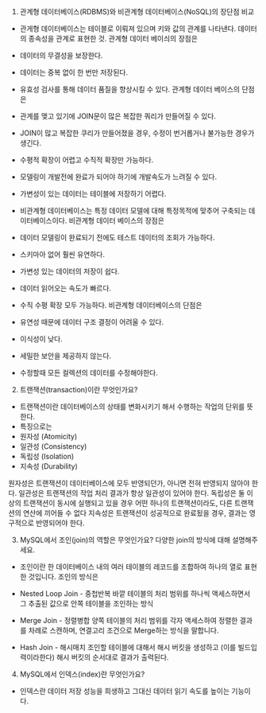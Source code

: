 1. 관계형 데이터베이스(RDBMS)와 비관계형 데이터베이스(NoSQL)의 장단점 비교

- 관게형 데이터베이스는 테이블로 이뤄져 있으며 키와 값의 관계를 나타낸다. 데이터의 종속성을 관계로 표현한 것.
 관계형 데이터 베이싀의 장점은 
- 데이터의 무결성을 보장한다.
- 데이터는 중복 없이 한 번만 저장된다.
- 유효성 검사를 통해 데이터 품질을 향상시킬 수 있다.
 관계형 데이터 베이스의 단점은
- 관계를 맺고 있기에 JOIN문이 많은 복잡한 쿼리가 만들어질 수 있다.
- JOIN이 많고 복잡한 쿠리가 만들어졌을 경우, 수정이 번거롭거나 불가능한 경우가 생긴다.
- 수평적 확장이 어렵고 수직적 확장만 가능하다.
- 모델링이 개발전에 완료가 되어야 하기에 개발속도가 느려질 수 있다.
- 가변성이 있는 데이터는 테이블에 저장하기 어렵다.

- 비관계형 데이터베이스는 특정 데이터 모델에 대해 특정목적에 맞추어 구축되는 데이터베이스이다.
 비관계형 데이터 베이스의 장점은
- 데이터 모델링이 완료되기 전에도 테스트 데이터의 조회가 가능하다.
- 스키마아 없어 훨씬 유연하다.
- 가변성 있는 데이터의 저장이 쉽다.
- 데이터 읽어오는 속도가 빠르다.
- 수직 수평 확장 모두 가능하다.
 비관계형 데이터베이스의 단점은
- 유연성 때문에 데이터 구조 결정이 어려울 수 있다.
- 이식성이 낮다.
- 세밀한 보안을 제공하지 않는다.
- 수정할때 모든 컬렉션의 데이터를 수정해야한다.

2. 트랜잭션(transaction)이란 무엇인가요?

- 트랜잭션이란 데이터베이스의 상태를 변화시키기 해서 수행하는 작업의 단위를 뜻한다.
- 특징으로는
- 원자성 (Atomicity)
- 일관성 (Consistency)
- 독립성 (Isolation)
- 지속성 (Durability)

원자성은 트랜잭션이 데이터베이스에 모두 반영되던가, 아니면 전혀 반영되지 않아야 한다.
일관성은 트랜잭션의 작업 처리 결과가 항상 일관성이 있어야 한다.
독립성은 둘 이상의 트랜잭션이 동시에 실행되고 있을 경우 어떤 하나의 트랜잭션이라도, 다른 트랜잭션의 연산에 끼어들 수 없다
지속성은 트랜잭션이 성공적으로 완료됬을 경우, 결과는 영구적으로 반영되어야 한다.

3. MySQL에서 조인(join)의 역할은 무엇인가요? 다양한 join의 방식에 대해 설명해주세요.

- 조인이란 한 데이터베이스 내의 여러 테이블의 레코드를 조합하여 하나의 열로 표현한 것입니다.
 조인의 방식은 
- Nested Loop Join - 중첩반복
바깥 테이블의 처리 범위를 하나씩 액세스하면서 그 추출된 값으로 안쪽 테이블을 조인하는 방식

- Merge Join - 정렬병합
양쪽 테이블의 처리 범위를 각자 액세스하여 정렬한 결과를 차례로 스캔하며, 연결고리 조건으로 Merge하는 방식을 말합니다.

- Hash Join - 해시매치
조인할 테이블에 대해서 해시 버킷을 생성하고 (이를 빌드입력이라한다) 해시 버킷의 순서대로 결과가 출력된다.


4. MySQL에서 인덱스(index)란 무엇인가요?

- 인덱스란 데이터 저장 성능을 희생하고 그대신 데이터 읽기 속도를 높이는 기능이다.
